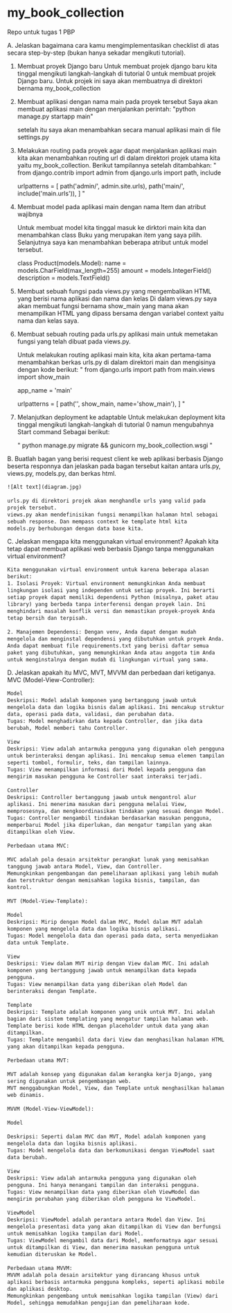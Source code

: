 # my_book_collection
Repo untuk tugas 1 PBP

A. Jelaskan bagaimana cara kamu mengimplementasikan checklist di atas secara step-by-step (bukan hanya sekadar mengikuti tutorial).
1. Membuat proyek Django baru
    Untuk membuat projek django baru kita tinggal mengikuti langkah-langkah di tutorial 0 untuk membuat projek Django baru. Untuk projek ini saya akan membuatnya di direktori bernama my_book_collection
2. Membuat aplikasi dengan nama main pada proyek tersebut
    Saya akan membuat aplikasi main dengan menjalankan perintah:
    "python manage.py startapp main"

    setelah itu saya akan menambahkan secara manual aplikasi main di file settings.py
3. Melakukan routing pada proyek agar dapat menjalankan aplikasi main
    kita akan menambahkan routing url di dalam direktori projek utama kita yaitu my_book_collection. Berikut tampilannya setelah ditambahkan:
    "
    from django.contrib import admin
    from django.urls import path, include

    urlpatterns = [
        path('admin/', admin.site.urls),
        path('main/', include('main.urls')),
    ]
    "

4. Membuat model pada aplikasi main dengan nama Item dan atribut wajibnya

    Untuk membuat model kita tinggal masuk ke dirktori main kita dan menambahkan class Buku yang merupakan item yang saya pilih. Selanjutnya saya kan menambahkan beberapa atribut untuk model tersebut.
    
    class Product(models.Model):
        name = models.CharField(max_length=255)
        amount = models.IntegerField()
        description = models.TextField()

5. Membuat sebuah fungsi pada views.py yang mengembalikan HTML yang berisi nama aplikasi dan nama dan kelas
    Di dalam views.py saya akan membuat fungsi bernama show_main yang mana akan menampilkan HTML yang dipass bersama dengan variabel context yaitu nama dan kelas saya.

6. Membuat sebuah routing pada urls.py aplikasi main untuk memetakan fungsi yang telah dibuat pada views.py.
    
    Untuk melakukan routing aplikasi main kita, kita akan pertama-tama menambahkan berkas urls.py di dalam direktori main dan mengisinya dengan kode berikut:
    "
    from django.urls import path
    from main.views import show_main

    app_name = 'main'

    urlpatterns = [
        path('', show_main, name='show_main'),
    ]
    "

7. Melanjutkan deployment ke adaptable
    Untuk melakukan deployment kita tinggal mengikuti langkah-langkah di tutorial 0 namun mengubahnya Start command Sebagai berikut:

    "
    python manage.py migrate && gunicorn my_book_collection.wsgi
    " 

B. Buatlah bagan yang berisi request client ke web aplikasi berbasis Django beserta responnya dan jelaskan pada bagan tersebut kaitan antara urls.py, views.py, models.py, dan berkas html.

    ![Alt text](diagram.jpg)

    urls.py di direktori projek akan menghandle urls yang valid pada projek tersebut. 
    views.py akan mendefinisikan fungsi menampilkan halaman html sebagai sebuah response. Dan mempass context ke template html kita
    models.py berhubungan dengan data base kita. 


C. Jelaskan mengapa kita menggunakan virtual environment? Apakah kita tetap dapat membuat aplikasi web berbasis Django tanpa menggunakan virtual environment?

    Kita menggunakan virtual environment untuk karena beberapa alasan berikut:
    1. Isolasi Proyek: Virtual environment memungkinkan Anda membuat lingkungan isolasi yang independen untuk setiap proyek. Ini berarti setiap proyek dapat memiliki dependensi Python (misalnya, paket atau library) yang berbeda tanpa interferensi dengan proyek lain. Ini menghindari masalah konflik versi dan memastikan proyek-proyek Anda tetap bersih dan terpisah.

    2. Manajemen Dependensi: Dengan venv, Anda dapat dengan mudah mengelola dan menginstal dependensi yang dibutuhkan untuk proyek Anda. Anda dapat membuat file requirements.txt yang berisi daftar semua paket yang dibutuhkan, yang memungkinkan Anda atau anggota tim Anda untuk menginstalnya dengan mudah di lingkungan virtual yang sama.

D. Jelaskan apakah itu MVC, MVT, MVVM dan perbedaan dari ketiganya.
    MVC (Model-View-Controller):

    Model
    Deskripsi: Model adalah komponen yang bertanggung jawab untuk mengelola data dan logika bisnis dalam aplikasi. Ini mencakup struktur data, operasi pada data, validasi, dan perubahan data.
    Tugas: Model menghadirkan data kepada Controller, dan jika data berubah, Model memberi tahu Controller.

    View
    Deskripsi: View adalah antarmuka pengguna yang digunakan oleh pengguna untuk berinteraksi dengan aplikasi. Ini mencakup semua elemen tampilan seperti tombol, formulir, teks, dan tampilan lainnya.
    Tugas: View menampilkan informasi dari Model kepada pengguna dan mengirim masukan pengguna ke Controller saat interaksi terjadi.
    
    Controller
    Deskripsi: Controller bertanggung jawab untuk mengontrol alur aplikasi. Ini menerima masukan dari pengguna melalui View, memprosesnya, dan mengkoordinasikan tindakan yang sesuai dengan Model.
    Tugas: Controller mengambil tindakan berdasarkan masukan pengguna, memperbarui Model jika diperlukan, dan mengatur tampilan yang akan ditampilkan oleh View.

    Perbedaan utama MVC:

    MVC adalah pola desain arsitektur perangkat lunak yang memisahkan tanggung jawab antara Model, View, dan Controller.
    Memungkinkan pengembangan dan pemeliharaan aplikasi yang lebih mudah dan terstruktur dengan memisahkan logika bisnis, tampilan, dan kontrol.
    
    MVT (Model-View-Template):
    
    Model
    Deskripsi: Mirip dengan Model dalam MVC, Model dalam MVT adalah komponen yang mengelola data dan logika bisnis aplikasi.
    Tugas: Model mengelola data dan operasi pada data, serta menyediakan data untuk Template.
    
    View
    Deskripsi: View dalam MVT mirip dengan View dalam MVC. Ini adalah komponen yang bertanggung jawab untuk menampilkan data kepada pengguna.
    Tugas: View menampilkan data yang diberikan oleh Model dan berinteraksi dengan Template.
    
    Template
    Deskripsi: Template adalah komponen yang unik untuk MVT. Ini adalah bagian dari sistem templating yang mengatur tampilan halaman web. Template berisi kode HTML dengan placeholder untuk data yang akan ditampilkan.
    Tugas: Template mengambil data dari View dan menghasilkan halaman HTML yang akan ditampilkan kepada pengguna.
    
    Perbedaan utama MVT:

    MVT adalah konsep yang digunakan dalam kerangka kerja Django, yang sering digunakan untuk pengembangan web.
    MVT menggabungkan Model, View, dan Template untuk menghasilkan halaman web dinamis.
    
    MVVM (Model-View-ViewModel):
    
    Model

    Deskripsi: Seperti dalam MVC dan MVT, Model adalah komponen yang mengelola data dan logika bisnis aplikasi.
    Tugas: Model mengelola data dan berkomunikasi dengan ViewModel saat data berubah.
    
    View
    Deskripsi: View adalah antarmuka pengguna yang digunakan oleh pengguna. Ini hanya menangani tampilan dan interaksi pengguna.
    Tugas: View menampilkan data yang diberikan oleh ViewModel dan mengirim perubahan yang diberikan oleh pengguna ke ViewModel.
    
    ViewModel
    Deskripsi: ViewModel adalah perantara antara Model dan View. Ini mengelola presentasi data yang akan ditampilkan di View dan berfungsi untuk memisahkan logika tampilan dari Model.
    Tugas: ViewModel mengambil data dari Model, memformatnya agar sesuai untuk ditampilkan di View, dan menerima masukan pengguna untuk kemudian diteruskan ke Model.

    Perbedaan utama MVVM:
    MVVM adalah pola desain arsitektur yang dirancang khusus untuk aplikasi berbasis antarmuka pengguna kompleks, seperti aplikasi mobile dan aplikasi desktop.
    Memungkinkan pengembang untuk memisahkan logika tampilan (View) dari Model, sehingga memudahkan pengujian dan pemeliharaan kode.
